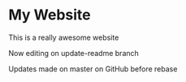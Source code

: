 # My Website

This is a really awesome website

Now editing on update-readme branch

Updates made on master on GitHub before rebase
